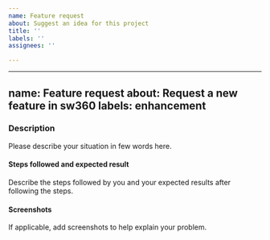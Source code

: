 ```yaml
---
name: Feature request
about: Suggest an idea for this project
title: ''
labels: ''
assignees: ''

---
```


---
name: Feature request
about: Request a new feature in sw360
labels: enhancement
---

<!-- Before filling this issue, please read the Wiki (https://github.com/sw360/wiki)
and search if the bug do not already exists in the issues (https://github.com/eclipse/sw360/issues). -->

### Description

Please describe your situation in few words here.

#### Steps followed and expected result

Describe the steps followed by you and your expected results after following the steps.

#### Screenshots

If applicable, add screenshots to help explain your problem.
